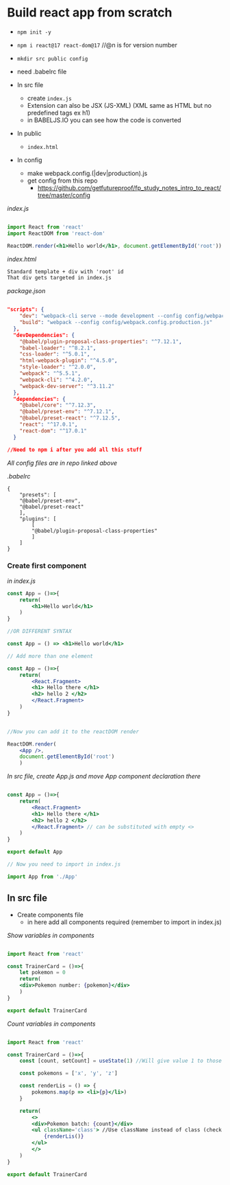 
# Build react app from scratch

- `npm init -y`
- `npm i react@17 react-dom@17` //@n is for version number
- `mkdir src public config`
- need .babelrc file

- In src file
	+ create `index.js` 
	+ Extension can also be JSX (JS-XML) (XML same as HTML but no predefined tags ex h1)
	+ in BABELJS.IO you can see how the code is converted
	
- In public
	+ `index.html`
	
- In config
	+ make webpack.config.(|dev|production).js
	+ get config from this repo
		* https://github.com/getfutureproof/fp_study_notes_intro_to_react/tree/master/config



*index.js*
```jsx

import React from 'react'
import ReactDOM from 'react-dom'

ReactDOM.render(<h1>Hello world</h1>, document.getElementById('root')) //This would render a plain Hello world in our page 

```


*index.html*
```HTML
Standard template + div with 'root' id
That div gets targeted in index.js


```


*package.json*
```json

"scripts": {
    "dev": "webpack-cli serve --mode development --config config/webpack.config.dev.js",
    "build": "webpack --config config/webpack.config.production.js"
  },
  "devDependencies": {
    "@babel/plugin-proposal-class-properties": "^7.12.1",
    "babel-loader": "^8.2.1",
    "css-loader": "^5.0.1",
    "html-webpack-plugin": "^4.5.0",
    "style-loader": "^2.0.0",
    "webpack": "^5.5.1",
    "webpack-cli": "^4.2.0",
    "webpack-dev-server": "^3.11.2"
  },
  "dependencies": {
    "@babel/core": "^7.12.3",
    "@babel/preset-env": "^7.12.1",
    "@babel/preset-react": "^7.12.5",
    "react": "^17.0.1",
    "react-dom": "^17.0.1"
  }

//Need to npm i after you add all this stuff

```


*All config files are in repo linked above*


*.babelrc*
```
{
	"presets": [
	"@babel/preset-env", 
	"@babel/preset-react"
	],
	"plugins": [
		[
		"@babel/plugin-proposal-class-properties"
		]
	]
}
```


### Create first component

*in index.js*

```jsx
const App = ()=>{
	return(
		<h1>Hello world</h1>
	)
}

//OR DIFFERENT SYNTAX

const App = () => <h1>Hello world</h1>

// Add more than one element

const App = ()=>{
	return(
		<React.Fragment> 
		<h1> Hello there </h1>
		<h2> hello 2 </h2>
		</React.Fragment>
	)
}


//Now you can add it to the reactDOM render

ReactDOM.render(
	<App />, 
	document.getElementById('root')
	)

```

*In src file, create App.js and move App component declaration there*
```jsx

const App = ()=>{
	return(
		<React.Fragment> 
		<h1> Hello there </h1>
		<h2> hello 2 </h2>
		</React.Fragment> // can be substituted with empty <>
	)
}

export default App

// Now you need to import in index.js

import App from './App'

```


## In src file

- Create components file
	+ in here add all components required (remember to import in index.js)

*Show variables in components*
```jsx

import React from 'react'

const TrainerCard = ()=>{
	let pokemon = 0
	return(
	<div>Pokemon number: {pokemon}</div>
	)
}

export default TrainerCard
```

*Count variables in components*
```jsx

import React from 'react'

const TrainerCard = ()=>{
	const [count, setCount] = useState(1) //Will give value 1 to those variables - not really used properly here, will do later

	const pokemons = ['x', 'y', 'z']

	const renderLis = () => {
		pokemons.map(p => <li>{p}</li>)
	}

	return(
		<>
		<div>Pokemon batch: {count}</div>
		<ul className='class'> //Use className instead of class (check console logs)
			{renderLis()}
		</ul>
		</>
	)
}

export default TrainerCard
```
